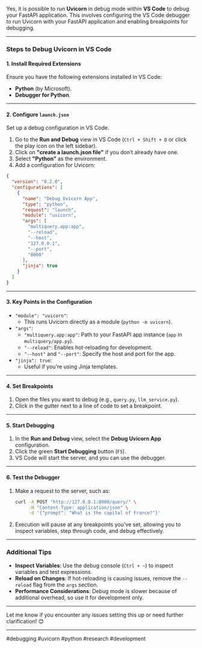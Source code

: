 Yes, it is possible to run **Uvicorn** in debug mode within **VS Code** to debug your FastAPI application. This involves configuring the VS Code debugger to run Uvicorn with your FastAPI application and enabling breakpoints for debugging.

---

### **Steps to Debug Uvicorn in VS Code**

#### **1. Install Required Extensions**

Ensure you have the following extensions installed in VS Code:

- **Python** (by Microsoft).
- **Debugger for Python**.

---

#### **2. Configure `launch.json`**

Set up a debug configuration in VS Code.

1. Go to the **Run and Debug** view in VS Code (`Ctrl + Shift + D` or click the play icon on the left sidebar).
2. Click on **"create a launch.json file"** if you don’t already have one.
3. Select **"Python"** as the environment.
4. Add a configuration for Uvicorn:

```json
{
  "version": "0.2.0",
  "configurations": [
    {
      "name": "Debug Uvicorn App",
      "type": "python",
      "request": "launch",
      "module": "uvicorn",
      "args": [
        "multiquery.app:app",
        "--reload",
        "--host",
        "127.0.0.1",
        "--port",
        "8000"
      ],
      "jinja": true
    }
  ]
}
```

---

#### **3. Key Points in the Configuration**

- `"module": "uvicorn"`:
    - This runs Uvicorn directly as a module (`python -m uvicorn`).
- `"args"`:
    - `"multiquery.app:app"`: Path to your FastAPI app instance (`app` in `multiquery/app.py`).
    - `"--reload"`: Enables hot-reloading for development.
    - `"--host"` and `"--port"`: Specify the host and port for the app.
- `"jinja": true`:
    - Useful if you're using Jinja templates.

---

#### **4. Set Breakpoints**

1. Open the files you want to debug (e.g., `query.py`, `llm_service.py`).
2. Click in the gutter next to a line of code to set a breakpoint.

---

#### **5. Start Debugging**

1. In the **Run and Debug** view, select the **Debug Uvicorn App** configuration.
2. Click the green **Start Debugging** button (`F5`).
3. VS Code will start the server, and you can use the debugger.

---

#### **6. Test the Debugger**

1. Make a request to the server, such as:
    
    ```bash
    curl -X POST "http://127.0.0.1:8000/query/" \
         -H "Content-Type: application/json" \
         -d '{"prompt": "What is the capital of France?"}'
    ```
    
2. Execution will pause at any breakpoints you've set, allowing you to inspect variables, step through code, and debug effectively.

---

### **Additional Tips**

- **Inspect Variables**: Use the debug console (`Ctrl + ~`) to inspect variables and test expressions.
- **Reload on Changes**: If hot-reloading is causing issues, remove the `--reload` flag from the `args` section.
- **Performance Considerations**: Debug mode is slower because of additional overhead, so use it for development only.

---

Let me know if you encounter any issues setting this up or need further clarification! 😊

---
#debugging #uvicorn #python #research #development 